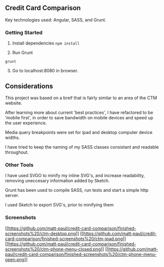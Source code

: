 ## Credit Card Comparison
Key technologies used: Angular, SASS, and Grunt.


### Getting Started

1. Install dependencies
```npm install```

2. Run Grunt

```grunt```

3. Go to localhost:8080 in browser.


## Considerations

This project was based on a breif that is fairly similar to an area of the CTM website.

After learning more about current 'best practices', I have refactored to be
'mobile first', in order to save bandwidth on mobile devices and speed up the user
experience.

Media query breakpoints were set for ipad and desktop computer device widths.

I have tried to keep the naming of my SASS classes consistant and readable
throughout.


### Other Tools
I have used SVGO to minify my inline SVG's, and increase readability, removing
uneccesary information added by Sketch.

Grunt has been used to compile SASS, run tests and start a simple http server.

I used Sketch to export SVG's, prior to minifying them


### Screenshots

[[https://github.com/matt-paul/credit-card-comparison/finished-screenshots%20/ctm-desktop.png]]
[[https://github.com/matt-paul/credit-card-comparison/finished-screenshots%20/ctm-ipad.png]]
[[https://github.com/matt-paul/credit-card-comparison/finished-screenshots%20/ctm-phone-menu-closed.png]]
[[https://github.com/matt-paul/credit-card-comparison/finished-screenshots%20/ctm-phone-menu-open.png]]
